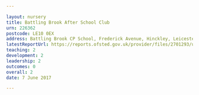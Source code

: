 ```yaml
---

layout: nursery
title: Battling Brook After School Club
urn: 226362
postcode: LE10 0EX
address: Battling Brook CP School, Frederick Avenue, Hinckley, Leicestershire, LE10 0EX
latestReportUrl: https://reports.ofsted.gov.uk/provider/files/2701293/urn/226362.pdf
teaching: 2
development: 2
leadership: 2
outcomes: 0
overall: 2
date: 7 June 2017

---
```

